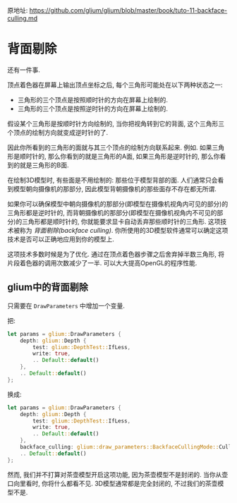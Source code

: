 

原地址: <https://github.com/glium/glium/blob/master/book/tuto-11-backface-culling.md>

# 背面剔除

还有一件事.  

顶点着色器在屏幕上输出顶点坐标之后, 每个三角形可能处在以下两种状态之一:  

 - 三角形的三个顶点是按照顺时针的方向在屏幕上绘制的.  
 - 三角形的三个顶点是按照逆时针的方向在屏幕上绘制的.  

假设某个三角形是按顺时针方向绘制的, 当你把视角转到它的背面, 这个三角形三个顶点的绘制方向就变成逆时针的了.  

因此你所看到的三角形的面就与其三个顶点的绘制方向联系起来. 例如. 如果三角形是顺时针的, 那么你看到的就是三角形的A面, 如果三角形是逆时针的, 那么你看到的就是三角形的B面.  

在绘制3D模型时, 有些面是不用绘制的: 那些位于模型背部的面. 人们通常只会看到模型朝向摄像机的那部分, 因此模型背朝摄像机的那些面存不存在都无所谓.  

如果你可以确保模型中朝向摄像机的那部分(即模型在摄像机视角内可见的部分)的三角形都是逆时针的, 而背朝摄像机的那部分(即模型在摄像机视角内不可见的部分)的三角形都是顺时针的, 你就能要求显卡自动丢弃那些顺时针的三角形. 这项技术被称为 *背面剔除(backface culling)*. 你所使用的3D模型软件通常可以确定这项技术是否可以正确地应用到你的模型上.  

这项技术多数时候是为了优化. 通过在顶点着色器步骤之后舍弃掉半数三角形, 将片段着色器的调用次数减少了一半. 可以大大提高OpenGL的程序性能.  

## glium中的背面剔除

只需要在 `DrawParameters` 中增加一个变量.  

把:  

```rust
let params = glium::DrawParameters {
    depth: glium::Depth {
        test: glium::DepthTest::IfLess,
        write: true,
        .. Default::default()
    },
    .. Default::default()
};
```

换成:  

```rust
let params = glium::DrawParameters {
    depth: glium::Depth {
        test: glium::DepthTest::IfLess,
        write: true,
        .. Default::default()
    },
    backface_culling: glium::draw_parameters::BackfaceCullingMode::CullClockwise,
    .. Default::default()
};
```

然而, 我们并不打算对茶壶模型开启这项功能, 因为茶壶模型不是封闭的. 当你从壶口向里看时, 你将什么都看不见. 3D模型通常都是完全封闭的, 不过我们的茶壶模型不是.  